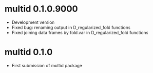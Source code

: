 # multid 0.1.0.9000

* Development version
* Fixed bug: renaming output in D_regularized_fold functions
* Fixed joining data frames by fold.var in D_regularized_fold functions

# multid 0.1.0

* First submission of multid package
